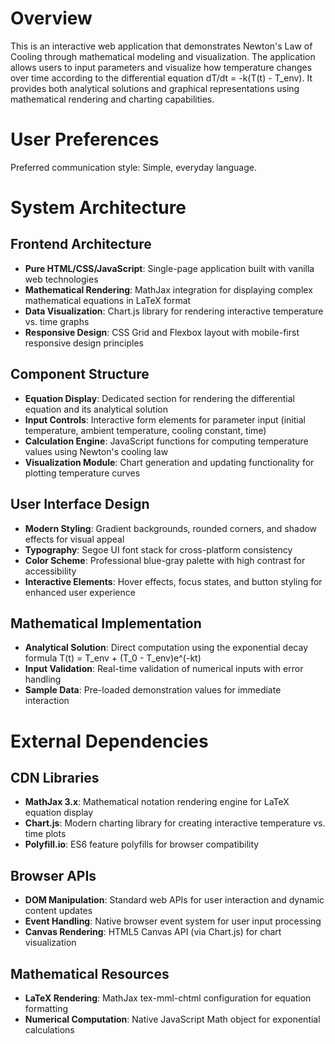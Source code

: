 # Overview

This is an interactive web application that demonstrates Newton's Law of Cooling through mathematical modeling and visualization. The application allows users to input parameters and visualize how temperature changes over time according to the differential equation dT/dt = -k(T(t) - T_env). It provides both analytical solutions and graphical representations using mathematical rendering and charting capabilities.

# User Preferences

Preferred communication style: Simple, everyday language.

# System Architecture

## Frontend Architecture
- **Pure HTML/CSS/JavaScript**: Single-page application built with vanilla web technologies
- **Mathematical Rendering**: MathJax integration for displaying complex mathematical equations in LaTeX format
- **Data Visualization**: Chart.js library for rendering interactive temperature vs. time graphs
- **Responsive Design**: CSS Grid and Flexbox layout with mobile-first responsive design principles

## Component Structure
- **Equation Display**: Dedicated section for rendering the differential equation and its analytical solution
- **Input Controls**: Interactive form elements for parameter input (initial temperature, ambient temperature, cooling constant, time)
- **Calculation Engine**: JavaScript functions for computing temperature values using Newton's cooling law
- **Visualization Module**: Chart generation and updating functionality for plotting temperature curves

## User Interface Design
- **Modern Styling**: Gradient backgrounds, rounded corners, and shadow effects for visual appeal
- **Typography**: Segoe UI font stack for cross-platform consistency
- **Color Scheme**: Professional blue-gray palette with high contrast for accessibility
- **Interactive Elements**: Hover effects, focus states, and button styling for enhanced user experience

## Mathematical Implementation
- **Analytical Solution**: Direct computation using the exponential decay formula T(t) = T_env + (T_0 - T_env)e^(-kt)
- **Input Validation**: Real-time validation of numerical inputs with error handling
- **Sample Data**: Pre-loaded demonstration values for immediate interaction

# External Dependencies

## CDN Libraries
- **MathJax 3.x**: Mathematical notation rendering engine for LaTeX equation display
- **Chart.js**: Modern charting library for creating interactive temperature vs. time plots
- **Polyfill.io**: ES6 feature polyfills for browser compatibility

## Browser APIs
- **DOM Manipulation**: Standard web APIs for user interaction and dynamic content updates
- **Event Handling**: Native browser event system for user input processing
- **Canvas Rendering**: HTML5 Canvas API (via Chart.js) for chart visualization

## Mathematical Resources
- **LaTeX Rendering**: MathJax tex-mml-chtml configuration for equation formatting
- **Numerical Computation**: Native JavaScript Math object for exponential calculations
